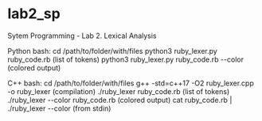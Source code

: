 # lab2_sp
Sytem Programming - Lab 2. Lexical Analysis

Python bash:
cd /path/to/folder/with/files
python3 ruby_lexer.py ruby_code.rb              (list of tokens)
python3 ruby_lexer.py ruby_code.rb --color      (colored output)

C++ bash:
cd /path/to/folder/with/files
g++ -std=c++17 -O2 ruby_lexer.cpp -o ruby_lexer (compilation)
./ruby_lexer ruby_code.rb                       (list of tokens)
./ruby_lexer --color ruby_code.rb               (colored output)
cat ruby_code.rb | ./ruby_lexer --color         (from stdin)
